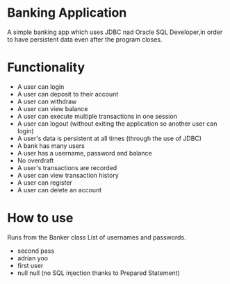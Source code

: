 # Banking Application
A simple banking app which uses JDBC nad Oracle SQL Developer,in order to have persistent data even after the program closes.

# Functionality
* A user can login
* A user can deposit to their account
* A user can withdraw
* A user can view balance
* A user can execute multiple transactions in one session
* A user can logout (without exiting the application so another user can login)
* A user's data is persistent at all times (through the use of JDBC)
* A bank has many users
* A user has a username, password and balance
* No overdraft
* A user's transactions are recorded 
* A user can view transaction history
* A user can register
* A user can delete an account

# How to use
Runs from the Banker class
List of usernames and passwords.
* second	pass
* adrian	yoo
* first	user
* null	null (no SQL injection thanks to Prepared Statement)

